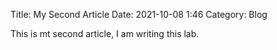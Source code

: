 Title: My Second Article
Date: 2021-10-08 1:46
Category: Blog

This is mt second article, I am writing this lab.
